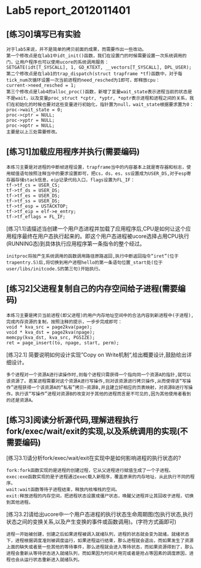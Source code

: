 # Lab5 report_2012011401

## [练习0]填写已有实验
```
对于lab5来说，并不是简单的拷贝前面的成果，而需要作出一些改动。
第一个修改点是在lab1中idt_init()函数，我们在设置门的时候需要设置一次系统调用的门，让用户程序也可以使用ucore的系统调用服务：
SETGATE(idt[T_SYSCALL], 1, GD_KTEXT, __vectors[T_SYSCALL], DPL_USER);
第二个修改点是在lab1的trap_dispatch(struct trapframe *tf)函数中，对于每tick_num次循环设置一次当前进程的need_resched为1即可，即释放cpu：
current->need_resched = 1;
第三个修改点是lab4的alloc_proc()函数，新增了变量wait_state表示进程当前的状态是不是wait，以及变量proc_struct *cptr, *yptr, *optr表示进程和进程之间的关系，我们在初始化的时候也要对这些变量进行初始化，指针置为null，wait_state根据要求置为0：
proc->wait_state = 0;
proc->cptr = NULL;
proc->yptr = NULL;
proc->optr = NULL;
主要是以上三处需要修改。
```
## [练习1]加载应用程序并执行(需要编码)
```
本练习主要是对进程的中断帧进程设置，trapframe当中的内容基本上就是寄存器和标志，使用赋值语句按照注释当中的要求设置即可，把cs，ds，es，ss设置成为USER_DS,对于esp寄存器存储stack信息，eip记录代码入口，flags设置为FL_IF：
tf->tf_cs = USER_CS;
tf->tf_ds = USER_DS;
tf->tf_es = USER_DS;
tf->tf_ss = USER_DS;
tf->tf_esp = USTACKTOP;
tf->tf_eip = elf->e_entry;
tf->tf_eflags = FL_IF;
```
[练习1.1]请描述当创建一个用户态进程并加载了应用程序后,CPU是如何让这个应用程序最终在用户态执行起来的。即这个用户态进程被ucore选择占用CPU执行(RUNNING态)到具体执行应用程序第一条指令的整个经过。
```
initproc将按产生系统调用的函数调用路径原路返回,执行中断返回指令“iret”(位于trapentry.S)后,将切换到用户进程hello的第一条语句位置_start处(位于user/libs/initcode.S的第三句)开始执行。
```

## [练习2]父进程复制自己的内存空间给子进程(需要编码)
```
本练习主要是拷贝当前进程(即父进程)的用户内存地址空间中的合法内容到新进程中(子进程),完成内存资源的复制，按照注释的提示，一步步完成即可：
void * kva_src = page2kva(page);
void * kva_dst = page2kva(npage);
memcpy(kva_dst, kva_src, PGSIZE);
ret = page_insert(to, npage, start, perm);
```
[练习2.1] 简要说明如何设计实现”Copy on Write机制“,给出概要设计,鼓励给出详细设计。
```
多个进程对一个资源A进行读操作时,则每个进程只需获得一个指向同一个资源A的指针,就可以该资源了。若某进程需要对这个资源A进行写操作,则对该资源进行拷贝操作,从而使得该“写操作”进程获得一个该资源A的“私有”拷贝—资源B,并且建立好相应的页表映射，对资源B进行写操作。执行该“写操作”进程对资源B的改变对于其他的进程而言是不可见的,因为其他使用者看到的还是资源A。
```

## [练习3]阅读分析源代码,理解进程执行fork/exec/wait/exit的实现,以及系统调用的实现(不需要编码)
[练习3.1]请分析fork/exec/wait/exit在实现中是如何影响进程的执行状态的?
```
fork:fork函数实现的是进程的创建过程，它从父进程进行赋值生成了一个子进程。
exec:exe函数实现的是子进程通过exec载入新程序，覆盖原来的内存地址，从此执行不同的程序。
wait:wait函数等待子进程结束，释放内核堆栈的空间。
exit:释放进程的内存空间，把进程状态设置成僵尸状态，唤醒父进程并让其回收子进程，切换到其他进程。
```
[练习3.2]请给出ucore中一个用户态进程的执行状态生命周期图(包执行状态,执行状态之间的变换关系,以及产生变换的事件或函数调用)。(字符方式画即可)
```
进程一开始被创建，创建之后如果进程被调入就绪队列，进程的状态就会变为就绪，就绪状态下，进程根据调度准则被调度运行，如果进程运行结束，那么进程就会退出，而如果发生了资源上面的缺失或者是一些其他的等待事件，那么进程就会进入等待状态，而如果资源得到了，那么进程会重新从等待状态进入就绪队列，而如果因为时间片用完或者是抢占等因素的调度原因，进程也会从运行状态重新进入就绪队列。
```

